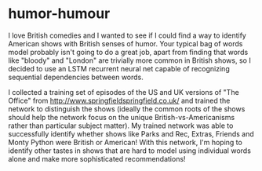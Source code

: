 # humor-humour

I love British comedies and I wanted to see if I could find a way to identify American shows with British senses of humor. Your typical bag of words model probably isn't going to do a great job, apart from finding that words like "bloody" and "London" are trivially more common in British shows, so I decided to use an LSTM recurrent neural net capable of recognizing sequential dependencies between words. 

I collected a training set of episodes of the US and UK versions of "The Office" from http://www.springfieldspringfield.co.uk/ and trained the network to distinguish the shows (ideally the common roots of the shows should help the network focus on the unique British-vs-Americanisms rather than particular subject matter). My trained network was able to successfully identify whether shows like Parks and Rec, Extras, Friends and Monty Python were British or American! With this network, I'm hoping to identify other tastes in shows that are hard to model using individual words alone and make more sophisticated recommendations!

